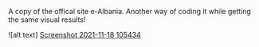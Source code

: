 A copy of the offical site e-Albania. 
Another way of coding it while getting the same visual results!

![alt text] [Screenshot 2021-11-18 105434](https://user-images.githubusercontent.com/57449723/142393836-f3a89440-a2a4-4991-8eb1-971e1ba985e7.png)
